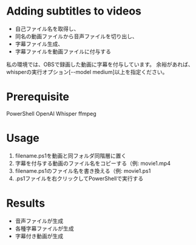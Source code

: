 # Adding subtitles to videos
- 自己ファイル名を取得し、
- 同名の動画ファイルから音声ファイルを切り出し、
- 字幕ファイル生成、
- 字幕ファイルを動画ファイルに付与する

私の環境では、OBSで録画した動画に字幕を付与しています。
余裕があれば、whisperの実行オプション[--model medium]以上を指定ください。

# Prerequisite
PowerShell
OpenAI Whisper
ffmpeg

# Usage
1. filename.ps1を動画と同フォルダ同階層に置く
2. 字幕を付与する動画のファイル名をコピーする（例: movie1.mp4
3. filename.ps1のファイル名を書き換える（例: movie1.ps1
4. .ps1ファイルを右クリックしてPowerShellで実行する

# Results
- 音声ファイルが生成
- 各種字幕ファイルが生成
- 字幕付き動画が生成
